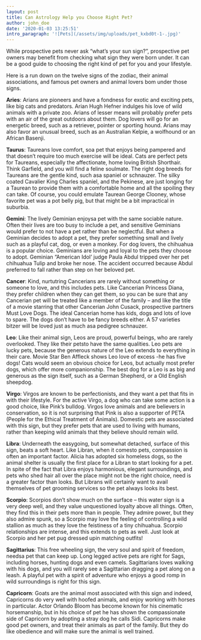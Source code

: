 ```yaml
---
layout: post
title: Can Astrology Help you Choose Right Pet?
author: john_doe
date: '2020-01-03 13:25:51'
intro_paragraph: '![Pets](/assets/img/uploads/pet_kxbd0t-1-.jpg)'
---
```

While prospective pets never ask “what’s your sun sign?”, prospective pet owners may benefit from checking what sign they were born under. It can be a good guide to choosing the right kind of pet for you and your lifestyle.

Here is a run down on the twelve signs of the zodiac, their animal associations, and famous pet owners and animal lovers bom under those signs.

**Aries**: Arians are pioneers and have a fondness for exotic and exciting pets, like big cats and predators. Arian Hugh Hefner indulges his love of wild animals with a private zoo. Arians of lesser means will probably prefer pets with an air of the great outdoors about them. Dog lovers will go for an energetic breed, such as a retriever, pointer or sporting hound. Arians may also favor an unusual breed, such as an Australian Kelpie, a wolfhound or an African Basenji.

**Taurus**: Taureans love comfort, soa pet that enjoys being pampered and that doesn’t require too much exercise will be ideal. Cats are perfect pets for Taureans, especially the affectionate, home loving British Shorthair. Think Garfield, and you will find a feline soulmate. The right dog breeds for Taureans are the gentle kind, such asa spaniel or schnauzer. The silky coated Cavalier King Charles spaniel, and the Pekinese, are just longing for a Taurean to provide them with a comfortable home and all the spoiling they can take. Of course, you could emulate Taurean George Clooney, whose favorite pet was a pot belly pig, but that might be a bit impractical in suburbia.

**Gemini**: The lively Geminian enjoysa pet with the same sociable nature. Often their lives are too busy to include a pet, and sensitive Geminians would prefer to not have a pet rather than be neglectful. But when a Geminian decides to adopt a pet, they prefer something small and lively such as a playful cat, dog, or even a monkey. For dog lovers, the chihuahua is a popular choice. Geminians are loving and loyal to the pets they choose to adopt. Geminian “American Idol’ judge Paula Abdul tripped over her pet chihuahua Tulip and broke her nose. The accident occurred because Abdul preferred to fall rather than step on her beloved pet.

**Cancer**: Kind, nurtutring Cancerians are rarely without something or someone to love, and this includes pets. Like Cancerian Princess Diana, they prefer children when they can get them, so you can be sure that any Cancerian pet will be treated like a member of the family – and like the title of a movie starring that other Cancerian John Cusack, prospective partners Must Love Dogs. The ideal Cancerian home has kids, dogs and lots of love to spare. The dogs don’t have to be fancy breeds either. A 57 varieties bitzer will be loved just as much asa pedigree schnauzer.

**Leo**: Like their animal sign, Leos are proud, powerful beings, who are rarely overlooked. They like their petsto have the same qualities. Leo pets are lucky pets, because the generous nature of the Leo extends to everything in their care. Movie Star Ben Affleck shows Leo love of excess -he has five dogs! Cats would seem an obvious choice for Leos, but actually most prefer dogs, which offer more companionship. The best dog for a Leo is as big and generous as the sign itself, such as a German Shepherd, or a Old English sheepdog.

**Virgo**: Virgos are known to be perfectionists, and they want a pet that fits in with their lifestyle. For the active Virgo, a dog who can take some action is a good choice, like Pink’s bulldog. Virgos love animals and are believers in conservation, so it is not surprising that Pink is also a supporter of PETA (People for the Ethical Treatment of Animals). Domestic pets are associated with this sign, but they prefer pets that are used to living with humans, rather than keeping wild animals that they believe should remain wild.

**Libra**: Underneath the easygoing, but somewhat detached, surface of this sign, beats a soft heart. Like Libran, when it comesto pets, compassion is often an important factor. Alicia has adopted six homeless dogs, so the animal shelter is usually the first place for a Libran to start looking for a pet. In spite of the fact that Libra enjoys harmonious, elegant surroundings, and pets who shed hair all over the place might not be the right choice, need is a greater factor than looks. But Librans will certainly want to avail themselves of pet grooming services so the pet always looks its best.

**Scorpio**: Scorpios don’t show much on the surface – this water sign is a very deep well, and they value unquestioned loyalty above all things. Often, they find this in their pets more than in people. They admire power, but they also admire spunk, so a Scorpio may love the feeling of controlling a wild stallion as much as they love the feistiness of a tiny chihuahua. Scorpio relationships are intense, and this extends to pets as well. Just look at Scorpio and her pet pug dressed upin matching outfits!

**Sagittarius**: This free wheeling sign, the very soul and spirit of freedom, needsa pet that can keep up. Long legged active pets are right for Sags, including horses, hunting dogs and even camels. Sagittarians loves walking with his dogs, and you will rarely see a Sagittarian dragging a pet along on a leash. A playful pet with a spirit of adventure who enjoys a good romp in wild surroundings is right for this sign.

**Capricorn**: Goats are the animal most associated with this sign and indeed, Capricorns do very well with hoofed animals, and enjoy working with horses in particular. Actor Orlando Bloom has become known for his cinematic horsemanship, but in his choice of pet he has shown the compassionate side of Capricorn by adopting a stray dog he calls Sidi. Capricorns make good pet owners, and treat their animals as part of the family. But they do like obedience and will make sure the animal is well trained.
